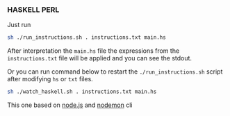 ### HASKELL PERL
Just run 
```bash
sh ./run_instructions.sh . instructions.txt main.hs
```
After interpretation the `main.hs` file the expressions from the `instructions.txt` file will be applied and you can see the stdout.

Or you can run command below to restart the `./run_instructions.sh` script after modifying `hs` or `txt` files.
```bash
sh ./watch_haskell.sh . instructions.txt main.hs
```
This one based on [node.js](https://nodejs.org/en/) and [nodemon](https://www.npmjs.com/package/nodemon) cli
